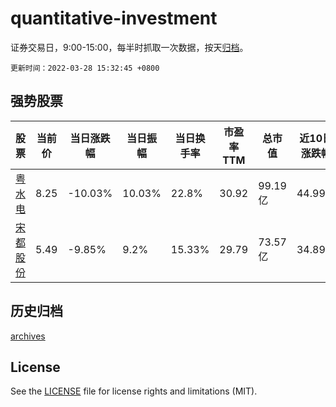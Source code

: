 # quantitative-investment

证券交易日，9:00-15:00，每半时抓取一次数据，按天[归档](archives)。

`更新时间：2022-03-28 15:32:45 +0800`

## 强势股票

|股票|当前价|当日涨跌幅|当日振幅|当日换手率|市盈率TTM|总市值|近10日涨跌幅|
|----|----|----|----|----|----|----|----|
|[粤水电](https://xueqiu.com/S/SZ002060)|8.25|-10.03%|10.03%|22.8%|30.92|99.19亿|44.99%|
|[宋都股份](https://xueqiu.com/S/SH600077)|5.49|-9.85%|9.2%|15.33%|29.79|73.57亿|34.89%|

## 历史归档

[archives](archives)

## License

See the [LICENSE](LICENSE) file for license rights and limitations (MIT).